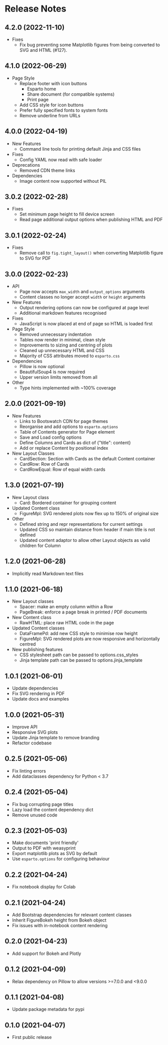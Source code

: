 Release Notes
=============

4.2.0 (2022-11-10)
------------------

- Fixes
    - Fix bug preventing some Matplotlib figures from being converted to SVG and HTML (#127).

4.1.0 (2022-06-29)
------------------

- Page Style
    - Replace footer with icon buttons
        - Esparto home
        - Share document (for compatible systems)
        - Print page
    - Add CSS style for icon buttons
    - Prefer fully specified fonts to system fonts
    - Remove underline from URLs

4.0.0 (2022-04-19)
------------------

- New Features
    - Command line tools for printing default Jinja and CSS files
- Fixes
    - Config YAML now read with safe loader
- Deprecations
    - Removed CDN theme links
- Dependencies
    - Image content now supported without PIL

3.0.2 (2022-02-28)
------------------

- Fixes
    - Set minimum page height to fill device screen
    - Read page additional output options when publishing HTML and PDF

3.0.1 (2022-02-24)
------------------

- Fixes
    - Remove call to `fig.tight_layout()` when converting Matplotlib figure to SVG for PDF

3.0.0 (2022-02-23)
------------------

- API
    - Page now accepts `max_width` and `output_options` arguments
    - Content classes no longer accept `width` or `height` arguments
- New Features
    - Output rendering options can now be configured at page level
    - Additional markdown features recognised
- Fixes
    - JavaScript is now placed at end of page so HTML is loaded first
- Page Style
    - Removed unnecessary indentation
    - Tables now render in minimal, clean style
    - Improvements to sizing and centring of plots
    - Cleaned up unnecessary HTML and CSS
    - Majority of CSS attributes moved to `esparto.css`
- Dependencies
    - Pillow is now optional
    - BeautifulSoup4 is now required
    - Upper version limits removed from all
- Other
    - Type hints implemented with ~100% coverage

2.0.0 (2021-09-19)
------------------

- New Features
    - Links to Bootswatch CDN for page themes
    - Reorganise and add options to `esparto.options`
    - Table of Contents generator for Page element
    - Save and Load config options
    - Define Columns and Cards as dict of {"title": content}
    - Add or replace Content by positional index
- New Layout Classes
    - CardSection: Section with Cards as the default Content container
    - CardRow: Row of Cards
    - CardRowEqual: Row of equal width cards

1.3.0 (2021-07-19)
------------------

- New Layout class
    - Card: Bordered container for grouping content
- Updated Content class
    - FigureMpl: SVG rendered plots now flex up to 150% of original size
- Other
    - Defined string and repr representations for current settings
    - Updated CSS so maintain distance from header if main title is not defined
    - Updated content adaptor to allow other Layout objects as valid children for Column

1.2.0 (2021-06-28)
------------------

- Implicitly read Markdown text files

1.1.0 (2021-06-18)
------------------

- New Layout classes
    - Spacer: make an empty column within a Row
    - PageBreak: enforce a page break in printed / PDF documents
- New Content class
    - RawHTML: place raw HTML code in the page
- Updated Content classes
    - DataFramePd: add new CSS style to minimise row height
    - FigureMpl: SVG rendered plots are now responsive and horizontally centred
- New publishing features
    - CSS stylesheet path can be passed to options.css_styles
    - Jinja template path can be passed to options.jinja_template

1.0.1 (2021-06-01)
------------------

- Update dependencies
- Fix SVG rendering in PDF
- Update docs and examples

1.0.0 (2021-05-31)
------------------

- Improve API
- Responsive SVG plots
- Update Jinja template to remove branding
- Refactor codebase

0.2.5 (2021-05-06)
------------------

- Fix linting errors
- Add dataclasses dependency for Python < 3.7

0.2.4 (2021-05-04)
------------------

- Fix bug corrupting page titles
- Lazy load the content dependency dict
- Remove unused code

0.2.3 (2021-05-03)
------------------

- Make documents 'print friendly'
- Output to PDF with weasyprint
- Export matplotlib plots as SVG by default
- Use  `esparto.options` for configuring behaviour

0.2.2 (2021-04-24)
------------------

- Fix notebook display for Colab

0.2.1 (2021-04-24)
------------------

- Add Bootstrap dependencies for relevant content classes
- Inherit FigureBokeh height from Bokeh object
- Fix issues with in-notebook content rendering

0.2.0 (2021-04-23)
------------------

- Add support for Bokeh and Plotly

0.1.2 (2021-04-09)
------------------

- Relax dependency on Pillow to allow versions >=7.0.0 and <9.0.0

0.1.1 (2021-04-08)
------------------

- Update package metadata for pypi

0.1.0 (2021-04-07)
------------------

- First public release

<br>
